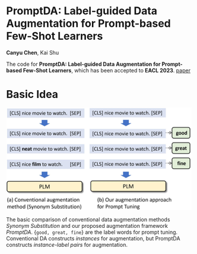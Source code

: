 # PromptDA: Label-guided Data Augmentation for Prompt-based Few-Shot Learners
**Canyu Chen**, Kai Shu

The code for **PromptDA: Label-guided Data Augmentation for Prompt-based Few-Shot Learners**, which has been accepted to **EACL 2023**. [paper](https://arxiv.org/abs/2205.09229)


# Basic Idea
<!-- ![](./image/image2.jpg) -->
<img src="./image/image2.jpg" width="500" class="center">    

The basic comparison of conventional data augmentation methods *Synonym Substitution* and our proposed augmentation framework *PromptDA*. $\{\texttt{good, great, fine}\}$ are the label words for prompt tuning. Conventional DA constructs *instances* for augmentation, but PromptDA constructs *instance-label pairs* for augmentation.

